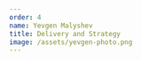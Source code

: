 ```yaml
---
order: 4
name: Yevgen Malyshev
title: Delivery and Strategy
image: /assets/yevgen-photo.png
---
```

